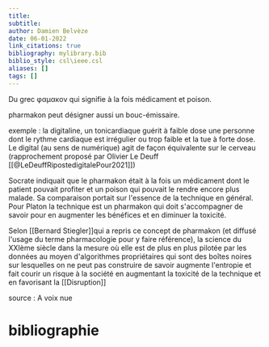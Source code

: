 ```yaml
---
title: 
subtitle:
author: Damien Belvèze
date: 06-01-2022
link_citations: true
bibliography: mylibrary.bib
biblio_style: csl\ieee.csl
aliases: []
tags: []
---
```


Du grec φαμακον qui signifie à la fois médicament et poison. 

pharmakon peut désigner aussi un bouc-émissaire. 

exemple : la digitaline, un tonicardiaque guérit à faible dose une personne dont le rythme cardiaque est irrégulier ou trop faible et la tue à forte dose. 
Le digital (au sens de numérique) agit de façon équivalente sur le cerveau (rapprochement proposé par Olivier Le Deuff [[@LeDeuffRipostedigitalePour2021]])

Socrate indiquait que le pharmakon était à la fois un médicament dont le patient pouvait profiter et un poison qui pouvait le rendre encore plus malade. Sa comparaison portait sur l'essence de la technique en général. Pour Platon la technique est un pharmakon qui doit s'accompagner de savoir pour en augmenter les bénéfices et en diminuer la toxicité. 

Selon [[Bernard Stiegler]]qui a repris ce concept de pharmakon (et diffusé l'usage du terme pharmacologie pour y faire référence), la science du XXIème siècle dans la mesure où elle est de plus en plus pilotée par les données au moyen d'algorithmes propriétaires qui sont des boîtes noires sur lesquelles on ne peut pas construire de savoir augmente l'entropie et fait courir un risque à la société en augmentant la toxicité de la technique et en favorisant la [[Disruption]]


source : A voix nue


# bibliographie

